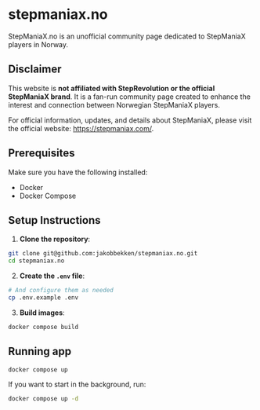# stepmaniax.no

StepManiaX.no is an unofficial community page dedicated to StepManiaX players in Norway.

## Disclaimer

This website is **not affiliated with StepRevolution or the official StepManiaX brand**. It is a fan-run community page created to enhance the interest and connection between Norwegian StepManiaX players.

For official information, updates, and details about StepManiaX, please visit the official website: https://stepmaniax.com/.

## Prerequisites

Make sure you have the following installed:
- Docker
- Docker Compose

## Setup Instructions

1. **Clone the repository**:
```bash
git clone git@github.com:jakobbekken/stepmaniax.no.git
cd stepmaniax.no
```

2. **Create the `.env` file**:
```bash
# And configure them as needed
cp .env.example .env
```

3. **Build images**:
```bash
docker compose build
```

## Running app

```bash
docker compose up
```

If you want to start in the background, run:
```bash
docker compose up -d
```
